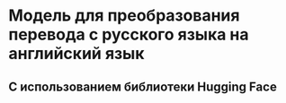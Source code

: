 # Модель для преобразования перевода с русского языка на английский язык
## С использованием библиотеки Hugging Face






